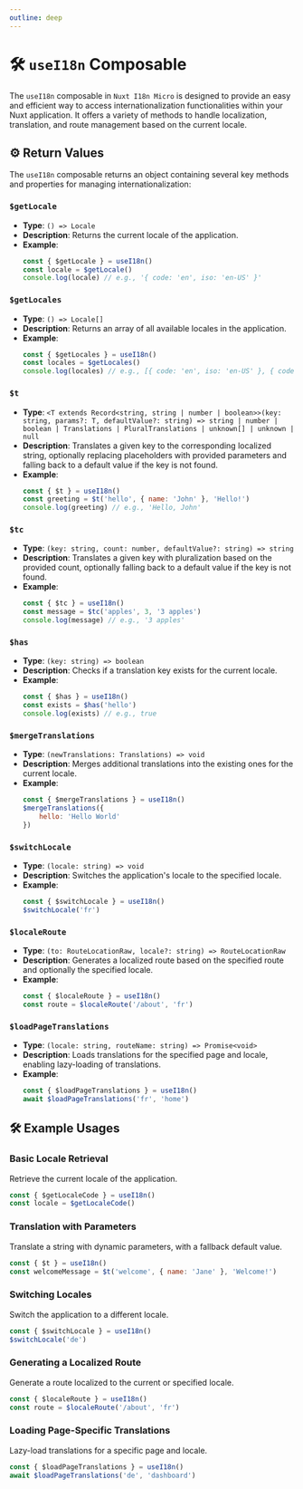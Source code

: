 ```yaml
---
outline: deep
---
```


# 🛠️ `useI18n` Composable

The `useI18n` composable in `Nuxt I18n Micro` is designed to provide an easy and efficient way to access internationalization functionalities within your Nuxt application. It offers a variety of methods to handle localization, translation, and route management based on the current locale.

## ⚙️ Return Values

The `useI18n` composable returns an object containing several key methods and properties for managing internationalization:

### `$getLocale`

-   **Type**: `() => Locale`
-   **Description**: Returns the current locale of the application.
-   **Example**:
    ```js
    const { $getLocale } = useI18n()
    const locale = $getLocale()
    console.log(locale) // e.g., '{ code: 'en', iso: 'en-US' }'
    ```

### `$getLocales`

-   **Type**: `() => Locale[]`
-   **Description**: Returns an array of all available locales in the application.
-   **Example**:
    ```js
    const { $getLocales } = useI18n()
    const locales = $getLocales()
    console.log(locales) // e.g., [{ code: 'en', iso: 'en-US' }, { code: 'fr', iso: 'fr-FR' }]
    ```

### `$t`

-   **Type**: `<T extends Record<string, string | number | boolean>>(key: string, params?: T, defaultValue?: string) => string | number | boolean | Translations | PluralTranslations | unknown[] | unknown | null`
-   **Description**: Translates a given key to the corresponding localized string, optionally replacing placeholders with provided parameters and falling back to a default value if the key is not found.
-   **Example**:
    ```js
    const { $t } = useI18n()
    const greeting = $t('hello', { name: 'John' }, 'Hello!')
    console.log(greeting) // e.g., 'Hello, John'
    ```

### `$tc`

-   **Type**: `(key: string, count: number, defaultValue?: string) => string`
-   **Description**: Translates a given key with pluralization based on the provided count, optionally falling back to a default value if the key is not found.
-   **Example**:
    ```js
    const { $tc } = useI18n()
    const message = $tc('apples', 3, '3 apples')
    console.log(message) // e.g., '3 apples'
    ```

### `$has`

-   **Type**: `(key: string) => boolean`
-   **Description**: Checks if a translation key exists for the current locale.
-   **Example**:
    ```js
    const { $has } = useI18n()
    const exists = $has('hello')
    console.log(exists) // e.g., true
    ```

### `$mergeTranslations`

-   **Type**: `(newTranslations: Translations) => void`
-   **Description**: Merges additional translations into the existing ones for the current locale.
-   **Example**:
    ```js
    const { $mergeTranslations } = useI18n()
    $mergeTranslations({
        hello: 'Hello World'
    })
    ```

### `$switchLocale`

-   **Type**: `(locale: string) => void`
-   **Description**: Switches the application's locale to the specified locale.
-   **Example**:
    ```js
    const { $switchLocale } = useI18n()
    $switchLocale('fr')
    ```

### `$localeRoute`

-   **Type**: `(to: RouteLocationRaw, locale?: string) => RouteLocationRaw`
-   **Description**: Generates a localized route based on the specified route and optionally the specified locale.
-   **Example**:
    ```js
    const { $localeRoute } = useI18n()
    const route = $localeRoute('/about', 'fr')
    ```

### `$loadPageTranslations`

-   **Type**: `(locale: string, routeName: string) => Promise<void>`
-   **Description**: Loads translations for the specified page and locale, enabling lazy-loading of translations.
-   **Example**:
    ```js
    const { $loadPageTranslations } = useI18n()
    await $loadPageTranslations('fr', 'home')
    ```

## 🛠️ Example Usages

### Basic Locale Retrieval

Retrieve the current locale of the application.

```js
const { $getLocaleCode } = useI18n()
const locale = $getLocaleCode()
```

### Translation with Parameters

Translate a string with dynamic parameters, with a fallback default value.

```js
const { $t } = useI18n()
const welcomeMessage = $t('welcome', { name: 'Jane' }, 'Welcome!')
```

### Switching Locales

Switch the application to a different locale.

```js
const { $switchLocale } = useI18n()
$switchLocale('de')
```

### Generating a Localized Route

Generate a route localized to the current or specified locale.

```js
const { $localeRoute } = useI18n()
const route = $localeRoute('/about', 'fr')
```

### Loading Page-Specific Translations

Lazy-load translations for a specific page and locale.

```js
const { $loadPageTranslations } = useI18n()
await $loadPageTranslations('de', 'dashboard')
```
